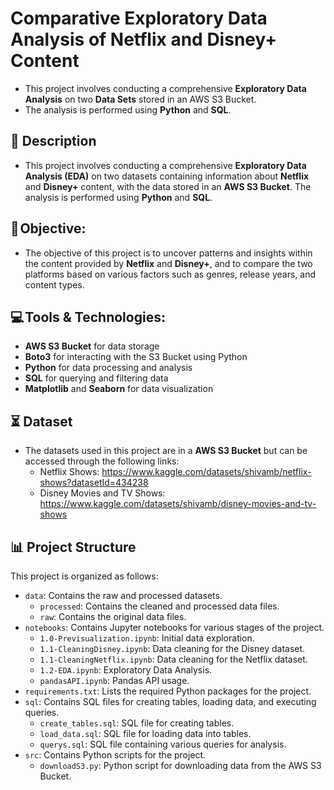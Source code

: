 # Comparative Exploratory Data Analysis of Netflix and Disney+ Content

- This project involves conducting a comprehensive **Exploratory Data Analysis** on two **Data Sets** stored in an AWS S3 Bucket.
- The analysis is performed using **Python** and **SQL**.
  
## 📝 Description
- This project involves conducting a comprehensive **Exploratory Data Analysis (EDA)** on two datasets containing information about **Netflix** and **Disney+** content, with the data stored in an **AWS S3 Bucket**. The analysis is performed using **Python** and **SQL**.

## 🎯 Objective:
- The objective of this project is to uncover patterns and insights within the content provided by **Netflix** and **Disney+**, and to compare the two platforms based on various factors such as genres, release years, and content types.

## 💻 Tools & Technologies:
- **AWS S3 Bucket** for data storage
- **Boto3** for interacting with the S3 Bucket using Python
- **Python** for data processing and analysis
- **SQL** for querying and filtering data
- **Matplotlib** and **Seaborn** for data visualization

## ⏳ Dataset
- The datasets used in this project are in a **AWS S3 Bucket** but can be accessed through the following links:
  - Netflix Shows: https://www.kaggle.com/datasets/shivamb/netflix-shows?datasetId=434238
  - Disney Movies and TV Shows: https://www.kaggle.com/datasets/shivamb/disney-movies-and-tv-shows

## 📊 Project Structure
This project is organized as follows:

- `data`: Contains the raw and processed datasets.
  - `processed`: Contains the cleaned and processed data files.
  - `raw`: Contains the original data files.
- `notebooks`: Contains Jupyter notebooks for various stages of the project.
  - `1.0-Previsualization.ipynb`: Initial data exploration.
  - `1.1-CleaningDisney.ipynb`: Data cleaning for the Disney dataset.
  - `1.1-CleaningNetflix.ipynb`: Data cleaning for the Netflix dataset.
  - `1.2-EDA.ipynb`: Exploratory Data Analysis.
  - `pandasAPI.ipynb`: Pandas API usage.
- `requirements.txt`: Lists the required Python packages for the project.
- `sql`: Contains SQL files for creating tables, loading data, and executing queries.
  - `create_tables.sql`: SQL file for creating tables.
  - `load_data.sql`: SQL file for loading data into tables.
  - `querys.sql`: SQL file containing various queries for analysis.
- `src`: Contains Python scripts for the project.
  - `downloadS3.py`: Python script for downloading data from the AWS S3 Bucket.
